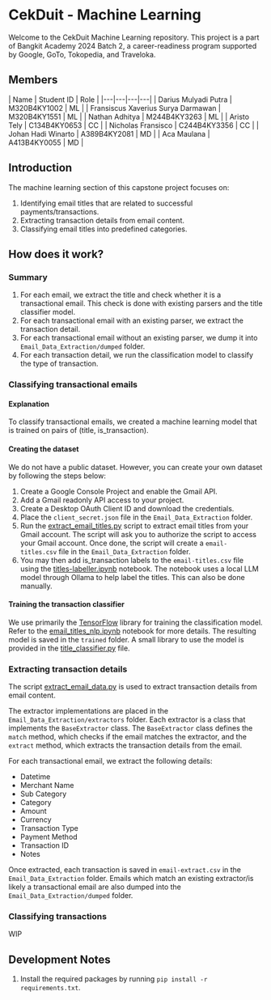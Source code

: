# CekDuit - Machine Learning
Welcome to the CekDuit Machine Learning repository. This project is a part of Bangkit Academy 2024 Batch 2, a career-readiness program supported by Google, GoTo, Tokopedia, and Traveloka.

## Members
| Name | Student ID | Role |
|---|---|---|---|
| Darius Mulyadi Putra | M320B4KY1002 | ML |
| Fransiscus Xaverius Surya Darmawan | M320B4KY1551 | ML |
| Nathan Adhitya | M244B4KY3263 | ML |
| Aristo Tely | C134B4KY0653 | CC |
| Nicholas Fransisco | C244B4KY3356 | CC |
| Johan Hadi Winarto | A389B4KY2081 | MD |
| Aca Maulana | A413B4KY0055 | MD |

## Introduction
The machine learning section of this capstone project focuses on:
1. Identifying email titles that are related to successful payments/transactions.
2. Extracting transaction details from email content.
3. Classifying email titles into predefined categories.

## How does it work?
### Summary
1. For each email, we extract the title and check whether it is a transactional email. This check is done with existing parsers and the title classifier model.
2. For each transactional email with an existing parser, we extract the transaction detail.
3. For each transactional email without an existing parser, we dump it into `Email_Data_Extraction/dumped` folder.
4. For each transaction detail, we run the classification model to classify the type of transaction.

### Classifying transactional emails
#### Explanation
To classify transactional emails, we created a machine learning model that is trained on pairs of (title, is_transaction).

#### Creating the dataset
We do not have a public dataset. However, you can create your own dataset by following the steps below:
1. Create a Google Console Project and enable the Gmail API.
2. Add a Gmail readonly API access to your project.
3. Create a Desktop OAuth Client ID and download the credentials.
4. Place the `client_secret.json` file in the `Email_Data_Extraction` folder.
5. Run the [extract_email_titles.py](./Email_Data_Extraction/extract_email_titles.py) script to extract email titles from your Gmail account. The script will ask you to authorize the script to access your Gmail account. Once done, the script will create a `email-titles.csv` file in the `Email_Data_Extraction` folder.
6. You may then add is_transaction labels to the `email-titles.csv` file using the [titles-labeller.ipynb](./Email_Data_Extraction/tools/titles-labeller.ipynb) notebook. The notebook uses a local LLM model through Ollama to help label the titles. This can also be done manually.

#### Training the transaction classifier
We use primarily the [TensorFlow](https://www.tensorflow.org/) library for training the classification model.
Refer to the [email_titles_nlp.ipynb](./Email_Data_Extraction/email_titles_nlp.ipynb) notebook for more details.
The resulting model is saved in the `trained` folder. A small library to use the model is provided in the [title_classifier.py](./Email_Data_Extraction/title_classifier.py) file.

### Extracting transaction details
The script [extract_email_data.py](./Email_Data_Extraction/extract_email_data.py) is used to extract transaction details from email content.

The extractor implementations are placed in the `Email_Data_Extraction/extractors` folder. Each extractor is a class that implements the `BaseExtractor` class. The `BaseExtractor` class defines the `match` method, which checks if the email matches the extractor, and the `extract` method, which extracts the transaction details from the email.

For each transactional email, we extract the following details:
- Datetime
- Merchant Name
- Sub Category
- Category
- Amount
- Currency
- Transaction Type
- Payment Method
- Transaction ID
- Notes

Once extracted, each transaction is saved in `email-extract.csv` in the `Email_Data_Extraction` folder. Emails which match an existing extractor/is likely a transactional email are also dumped into the `Email_Data_Extraction/dumped` folder.

### Classifying transactions
WIP

## Development Notes
1. Install the required packages by running `pip install -r requirements.txt`.
